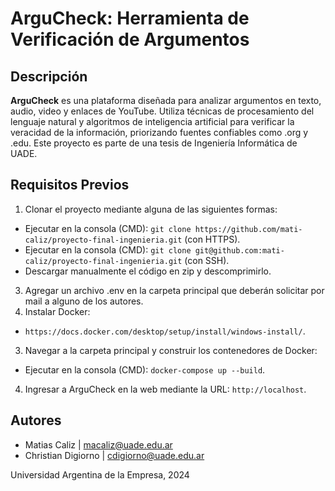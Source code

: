 # ArguCheck: Herramienta de Verificación de Argumentos
## Descripción
**ArguCheck** es una plataforma diseñada para analizar argumentos en texto, audio, video y enlaces de YouTube. Utiliza técnicas de procesamiento del lenguaje natural y algoritmos de inteligencia artificial para verificar la veracidad de la información, priorizando fuentes confiables como .org y .edu. Este proyecto es parte de una tesis de Ingeniería Informática de UADE.
## Requisitos Previos
1) Clonar el proyecto mediante alguna de las siguientes formas:  
  - Ejecutar en la consola (CMD): ```git clone https://github.com/mati-caliz/proyecto-final-ingenieria.git``` (con HTTPS).
  - Ejecutar en la consola (CMD): ```git clone git@github.com:mati-caliz/proyecto-final-ingenieria.git``` (con SSH).
  - Descargar manualmente el código en zip y descomprimirlo.
3) Agregar un archivo .env en la carpeta principal que deberán solicitar por mail a alguno de los autores.
2) Instalar Docker:
  - ```https://docs.docker.com/desktop/setup/install/windows-install/```.
3) Navegar a la carpeta principal y construir los contenedores de Docker:
  - Ejecutar en la consola (CMD): ```docker-compose up --build```.
4) Ingresar a ArguCheck en la web mediante la URL: ```http://localhost```.
## Autores
- Matias Caliz | macaliz@uade.edu.ar
- Christian Digiorno | cdigiorno@uade.edu.ar

  
Universidad Argentina de la Empresa, 2024
